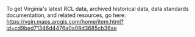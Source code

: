 To get Virginia's latest RCL data, archived historical data, data standards documentation, and related resources, go here: 
https://vgin.maps.arcgis.com/home/item.html?id=cd9bed71346d4476a0a08d3685cb36ae
